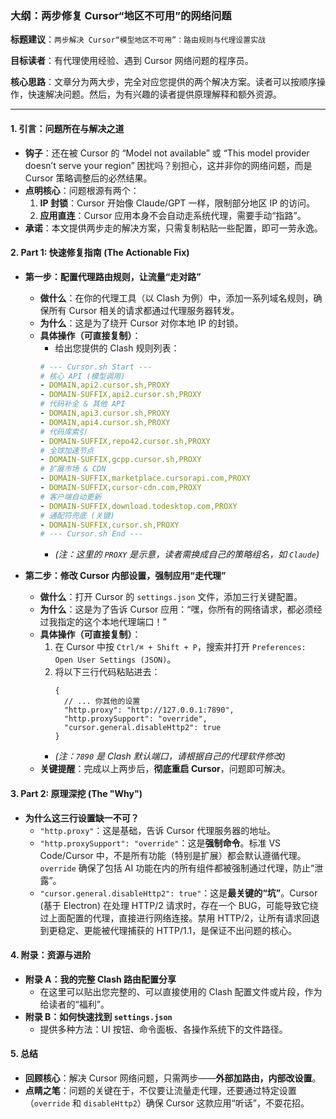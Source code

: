 ### **大纲：两步修复 Cursor“地区不可用”的网络问题**

**标题建议**：`两步解决 Cursor“模型地区不可用”：路由规则与代理设置实战`

**目标读者**：有代理使用经验、遇到 Cursor 网络问题的程序员。

**核心思路**：文章分为两大步，完全对应您提供的两个解决方案。读者可以按顺序操作，快速解决问题。然后，为有兴趣的读者提供原理解释和额外资源。

---

#### **1. 引言：问题所在与解决之道**

*   **钩子**：还在被 Cursor 的 “Model not available” 或 “This model provider doesn’t serve your region” 困扰吗？别担心，这并非你的网络问题，而是 Cursor 策略调整后的必然结果。
*   **点明核心**：问题根源有两个：
    1.  **IP 封锁**：Cursor 开始像 Claude/GPT 一样，限制部分地区 IP 的访问。
    2.  **应用直连**：Cursor 应用本身不会自动走系统代理，需要手动“指路”。
*   **承诺**：本文提供两步走的解决方案，只需复制粘贴一些配置，即可一劳永逸。

#### **2. Part 1: 快速修复指南 (The Actionable Fix)**

*   **第一步：配置代理路由规则，让流量“走对路”**
    *   **做什么**：在你的代理工具（以 Clash 为例）中，添加一系列域名规则，确保所有 Cursor 相关的请求都通过代理服务器转发。
    *   **为什么**：这是为了绕开 Cursor 对你本地 IP 的封锁。
    *   **具体操作（可直接复制）**：
        *   给出您提供的 Clash 规则列表：
          ```yaml
          # --- Cursor.sh Start ---
          # 核心 API (模型调用)
          - DOMAIN,api2.cursor.sh,PROXY
          - DOMAIN-SUFFIX,api2.cursor.sh,PROXY
          # 代码补全 & 其他 API
          - DOMAIN,api3.cursor.sh,PROXY
          - DOMAIN,api4.cursor.sh,PROXY
          # 代码库索引
          - DOMAIN-SUFFIX,repo42.cursor.sh,PROXY
          # 全球加速节点
          - DOMAIN-SUFFIX,gcpp.cursor.sh,PROXY
          # 扩展市场 & CDN
          - DOMAIN-SUFFIX,marketplace.cursorapi.com,PROXY
          - DOMAIN-SUFFIX,cursor-cdn.com,PROXY
          # 客户端自动更新
          - DOMAIN-SUFFIX,download.todesktop.com,PROXY
          # 通配符兜底 (关键)
          - DOMAIN-SUFFIX,cursor.sh,PROXY
          # --- Cursor.sh End ---
          ```
        *   *(注：这里的 `PROXY` 是示意，读者需换成自己的策略组名，如 `Claude`)*

*   **第二步：修改 Cursor 内部设置，强制应用“走代理”**
    *   **做什么**：打开 Cursor 的 `settings.json` 文件，添加三行关键配置。
    *   **为什么**：这是为了告诉 Cursor 应用：“嘿，你所有的网络请求，都必须经过我指定的这个本地代理端口！”
    *   **具体操作（可直接复制）**：
        1.  在 Cursor 中按 `Ctrl/⌘ + Shift + P`，搜索并打开 `Preferences: Open User Settings (JSON)`。
        2.  将以下三行代码粘贴进去：
            ```jsonc
            {
              // ... 你其他的设置
              "http.proxy": "http://127.0.0.1:7890",
              "http.proxySupport": "override",
              "cursor.general.disableHttp2": true
            }
            ```
        *   *(注：`7890` 是 Clash 默认端口，请根据自己的代理软件修改)*
    *   **关键提醒**：完成以上两步后，**彻底重启 Cursor**，问题即可解决。

#### **3. Part 2: 原理深挖 (The "Why")**

*   **为什么这三行设置缺一不可？**
    *   `"http.proxy"`：这是基础，告诉 Cursor 代理服务器的地址。
    *   `"http.proxySupport": "override"`：这是**强制命令**。标准 VS Code/Cursor 中，不是所有功能（特别是扩展）都会默认遵循代理。`override` 确保了包括 AI 功能在内的所有组件都被强制通过代理，防止“泄露”。
    *   `"cursor.general.disableHttp2": true"`：这是**最关键的“坑”**。Cursor (基于 Electron) 在处理 HTTP/2 请求时，存在一个 BUG，可能导致它绕过上面配置的代理，直接进行网络连接。禁用 HTTP/2，让所有请求回退到更稳定、更能被代理捕获的 HTTP/1.1，是保证不出问题的核心。

#### **4. 附录：资源与进阶**

*   **附录 A：我的完整 Clash 路由配置分享**
    *   在这里可以贴出您完整的、可以直接使用的 Clash 配置文件或片段，作为给读者的“福利”。
*   **附录 B：如何快速找到 `settings.json`**
    *   提供多种方法：UI 按钮、命令面板、各操作系统下的文件路径。

#### **5. 总结**

*   **回顾核心**：解决 Cursor 网络问题，只需两步——**外部加路由，内部改设置**。
*   **点睛之笔**：问题的关键在于，不仅要让流量走代理，还要通过特定设置（`override` 和 `disableHttp2`）确保 Cursor 这款应用“听话”，不耍花招。